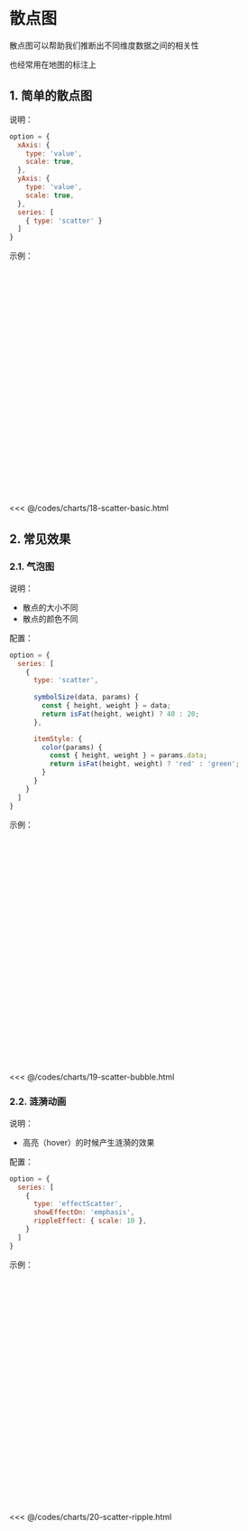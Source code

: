 # 散点图

散点图可以帮助我们推断出不同维度数据之间的相关性

也经常用在地图的标注上

## 1. 简单的散点图

说明：

```javascript
option = {
  xAxis: {
    type: 'value',
    scale: true,
  },
  yAxis: {
    type: 'value',
    scale: true,
  },
  series: [
    { type: 'scatter' }
  ]
}
```

示例：

<div id="box_18-scatter-basic" style="width: 600px; height: 400px;"></div>
<script>
  echarts.init(document.querySelector('#box_18-scatter-basic')).setOption({
    dataset: {
      dimensions: ['name', 'gender', 'height', 'weight'],
      source: [
        { name: '张三', gender: 'male', height: 180, weight: 91 },
        { name: '李四', gender: 'male', height: 165, weight: 52 },
        { name: '王五', gender: 'male', height: 177, weight: 66 },
        { name: '赵六', gender: 'male', height: 155, weight: 73 },
        { name: '小红', gender: 'female', height: 188, weight: 82 },
      ],
    },
    xAxis: {
      type: 'value',
      scale: true,
    },
    yAxis: {
      type: 'value',
      scale: true,
    },
    tooltip: {
      formatter(params) {
        const { data: { name, height, weight } } = params;
        return `${name}: 身高 ${height}cm, 体重 ${weight}kg`;
      }
    },
    series: [
      { name: '身高体重', type: 'scatter', encode: { x: 'height', y: 'weight' } }
    ]
  });
</script>

<<< @/codes/charts/18-scatter-basic.html

## 2. 常见效果

### 2.1. 气泡图

说明：

* 散点的大小不同
* 散点的颜色不同

配置：

```javascript
option = {
  series: [
    {
      type: 'scatter',
      
      symbolSize(data, params) {
        const { height, weight } = data;
        return isFat(height, weight) ? 40 : 20;
      },

      itemStyle: {
        color(params) {
          const { height, weight } = params.data;
          return isFat(height, weight) ? 'red' : 'green';
        }
      }
    }
  ]
}
```

示例：

<div id="box_19-scatter-bubble" style="width: 600px; height: 400px;"></div>
<script>
  function isFat(height, weight) {
    const heightInMeters = height / 100;
    const bmi = weight / (heightInMeters * heightInMeters);
    return bmi > 28;
  }
  echarts.init(document.querySelector('#box_19-scatter-bubble')).setOption({
    dataset: {
      dimensions: ['name', 'gender', 'height', 'weight'],
      source: [
        { name: '张三', gender: 'male', height: 180, weight: 91 },
        { name: '李四', gender: 'male', height: 165, weight: 52 },
        { name: '王五', gender: 'male', height: 177, weight: 66 },
        { name: '赵六', gender: 'male', height: 155, weight: 73 },
        { name: '小红', gender: 'female', height: 188, weight: 82 },
      ],
    },
    xAxis: {
      type: 'value',
      scale: true,
    },
    yAxis: {
      type: 'value',
      scale: true,
    },
    tooltip: {
      formatter(params) {
        const { data: { name, height, weight } } = params;
        return `${name}: 身高 ${height}cm, 体重 ${weight}kg`;
      }
    },
    series: [
      {
        name: '身高体重', type: 'scatter', encode: { x: 'height', y: 'weight' },
        symbolSize(data, params) {
          const { height, weight } = data;
          return isFat(height, weight) ? 40 : 20;
        },
        itemStyle: {
          color(params) {
            const { height, weight } = params.data;
            return isFat(height, weight) ? 'red' : 'green';
          }
        }
      }
    ]
  });
</script>

<<< @/codes/charts/19-scatter-bubble.html

### 2.2. 涟漪动画

说明：

* 高亮（hover）的时候产生涟漪的效果

配置：

```javascript
option = {
  series: [
    {
      type: 'effectScatter',
      showEffectOn: 'emphasis',
      rippleEffect: { scale: 10 },
    }
  ]
}
```

示例：

<div id="box_19-scatter-bubble" style="width: 600px; height: 400px;"></div>
<script>
  echarts.init(document.querySelector('#box_19-scatter-bubble')).setOption({
    dataset: {
      dimensions: ['name', 'gender', 'height', 'weight'],
      source: [
        { name: '张三', gender: 'male', height: 180, weight: 91 },
        { name: '李四', gender: 'male', height: 165, weight: 52 },
        { name: '王五', gender: 'male', height: 177, weight: 66 },
        { name: '赵六', gender: 'male', height: 155, weight: 73 },
        { name: '小红', gender: 'female', height: 188, weight: 82 },
      ],
    },
    xAxis: {
      type: 'value',
      scale: true,
    },
    yAxis: {
      type: 'value',
      scale: true,
    },
    tooltip: {
      formatter(params) {
        const { data: { name, height, weight } } = params;
        return `${name}: 身高 ${height}cm, 体重 ${weight}kg`;
      }
    },
    series: [
      {
        name: '身高体重', encode: { x: 'height', y: 'weight' },
        type: 'effectScatter',
        showEffectOn: 'emphasis',
        rippleEffect: { scale: 10 },
      }
    ]
  });
</script>

<<< @/codes/charts/20-scatter-ripple.html

